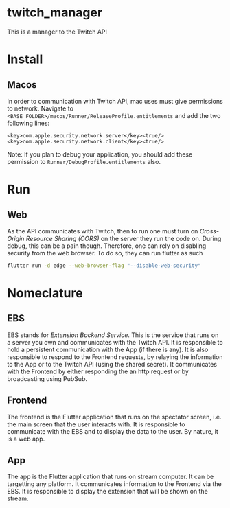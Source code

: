# twitch_manager
This is a manager to the Twitch API

# Install

## Macos
In order to communication with Twitch API, mac uses must give permissions to network. Navigate to `<BASE_FOLDER>/macos/Runner/ReleaseProfile.entitlements` and add the two following lines:
```
<key>com.apple.security.network.server</key><true/>
<key>com.apple.security.network.client</key><true/>
```
Note: If you plan to debug your application, you should add these permission to `Runner/DebugProfile.entitlements` also.

# Run

## Web
As the API communicates with Twitch, then to run one must turn on *Cross-Origin Resource Sharing (CORS)* on the server they run the code on. 
During debug, this can be a pain though. Therefore, one can rely on disabling security from the web browser. To do so, they can run flutter as such
```bash
flutter run -d edge --web-browser-flag "--disable-web-security"
```

# Nomeclature

## EBS
EBS stands for *Extension Backend Service*. This is the service that runs on a server you own and communicates with the Twitch API. It is responsible to hold a persistent communication with the App (if there is any). It is also responsible to respond to the Frontend requests, by relaying the information to the App or to the Twitch API (using the shared secret). It communicates with the Frontend by either responding the an http request or by broadcasting using PubSub.

## Frontend
The frontend is the Flutter application that runs on the spectator screen, i.e. the main screen that the user interacts with. It is responsible to communicate with the EBS and to display the data to the user. By nature, it is a web app. 

## App
The app is the Flutter application that runs on stream computer. It can be targetting any platform. It communicates information to the Frontend via the EBS. It is responsible to display the extension that will be shown on the stream.